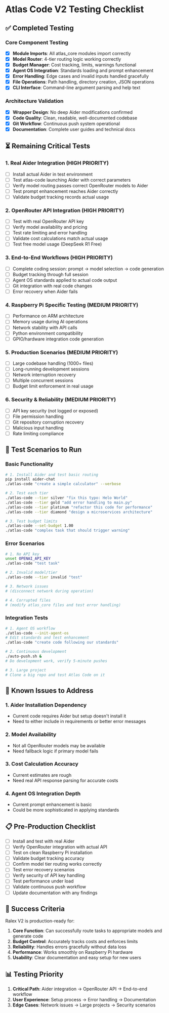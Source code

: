 # Atlas Code V2 Testing Checklist

## ✅ Completed Testing

### Core Component Testing
- [x] **Module Imports**: All atlas_core modules import correctly
- [x] **Model Router**: 4-tier routing logic working correctly
- [x] **Budget Manager**: Cost tracking, limits, warnings functional
- [x] **Agent OS Integration**: Standards loading and prompt enhancement
- [x] **Error Handling**: Edge cases and invalid inputs handled gracefully
- [x] **File Operations**: Path handling, directory creation, JSON operations
- [x] **CLI Interface**: Command-line argument parsing and help text

### Architecture Validation
- [x] **Wrapper Design**: No deep Aider modifications confirmed
- [x] **Code Quality**: Clean, readable, well-documented codebase
- [x] **Git Workflow**: Continuous push system operational
- [x] **Documentation**: Complete user guides and technical docs

## ⏳ Remaining Critical Tests

### 1. **Real Aider Integration** (HIGH PRIORITY)
- [ ] Install actual Aider in test environment
- [ ] Test atlas-code launching Aider with correct parameters
- [ ] Verify model routing passes correct OpenRouter models to Aider
- [ ] Test prompt enhancement reaches Aider correctly
- [ ] Validate budget tracking records actual usage

### 2. **OpenRouter API Integration** (HIGH PRIORITY)
- [ ] Test with real OpenRouter API key
- [ ] Verify model availability and pricing
- [ ] Test rate limiting and error handling
- [ ] Validate cost calculations match actual usage
- [ ] Test free model usage (DeepSeek R1 Free)

### 3. **End-to-End Workflows** (HIGH PRIORITY)
- [ ] Complete coding session: prompt → model selection → code generation
- [ ] Budget tracking through full session
- [ ] Agent OS standards applied to actual code output
- [ ] Git integration with real code changes
- [ ] Error recovery when Aider fails

### 4. **Raspberry Pi Specific Testing** (MEDIUM PRIORITY)
- [ ] Performance on ARM architecture
- [ ] Memory usage during AI operations
- [ ] Network stability with API calls
- [ ] Python environment compatibility
- [ ] GPIO/hardware integration code generation

### 5. **Production Scenarios** (MEDIUM PRIORITY)
- [ ] Large codebase handling (1000+ files)
- [ ] Long-running development sessions
- [ ] Network interruption recovery
- [ ] Multiple concurrent sessions
- [ ] Budget limit enforcement in real usage

### 6. **Security & Reliability** (MEDIUM PRIORITY)
- [ ] API key security (not logged or exposed)
- [ ] File permission handling
- [ ] Git repository corruption recovery
- [ ] Malicious input handling
- [ ] Rate limiting compliance

## 🧪 Test Scenarios to Run

### Basic Functionality
```bash
# 1. Install Aider and test basic routing
pip install aider-chat
./atlas-code "create a simple calculator" --verbose

# 2. Test each tier
./atlas-code --tier silver "fix this typo: Helo World"
./atlas-code --tier gold "add error handling to main.py"
./atlas-code --tier platinum "refactor this code for performance"
./atlas-code --tier diamond "design a microservices architecture"

# 3. Test budget limits
./atlas-code --set-budget 1.00
./atlas-code "complex task that should trigger warning"
```

### Error Scenarios
```bash
# 1. No API key
unset OPENAI_API_KEY
./atlas-code "test task"

# 2. Invalid model/tier
./atlas-code --tier invalid "test"

# 3. Network issues
# (disconnect network during operation)

# 4. Corrupted files
# (modify atlas_core files and test error handling)
```

### Integration Tests
```bash
# 1. Agent OS workflow
./atlas-code --init-agent-os
# Edit standards and test enhancement
./atlas-code "create code following our standards"

# 2. Continuous development
./auto-push.sh &
# Do development work, verify 5-minute pushes

# 3. Large project
# Clone a big repo and test Atlas Code on it
```

## 🚨 Known Issues to Address

### 1. **Aider Installation Dependency**
- Current code requires Aider but setup doesn't install it
- Need to either include in requirements or better error messages

### 2. **Model Availability**
- Not all OpenRouter models may be available
- Need fallback logic if primary model fails

### 3. **Cost Calculation Accuracy**
- Current estimates are rough
- Need real API response parsing for accurate costs

### 4. **Agent OS Integration Depth**
- Current prompt enhancement is basic
- Could be more sophisticated in applying standards

## 📋 Pre-Production Checklist

- [ ] Install and test with real Aider
- [ ] Verify OpenRouter integration with actual API
- [ ] Test on clean Raspberry Pi installation
- [ ] Validate budget tracking accuracy
- [ ] Confirm model tier routing works correctly
- [ ] Test error recovery scenarios
- [ ] Verify security of API key handling
- [ ] Test performance under load
- [ ] Validate continuous push workflow
- [ ] Update documentation with any findings

## 🎯 Success Criteria

Ralex V2 is production-ready for:
1. **Core Function**: Can successfully route tasks to appropriate models and generate code
2. **Budget Control**: Accurately tracks costs and enforces limits
3. **Reliability**: Handles errors gracefully without data loss
4. **Performance**: Works smoothly on Raspberry Pi hardware
5. **Usability**: Clear documentation and easy setup for new users

## 📊 Testing Priority

1. **Critical Path**: Aider integration → OpenRouter API → End-to-end workflow
2. **User Experience**: Setup process → Error handling → Documentation
3. **Edge Cases**: Network issues → Large projects → Security scenarios